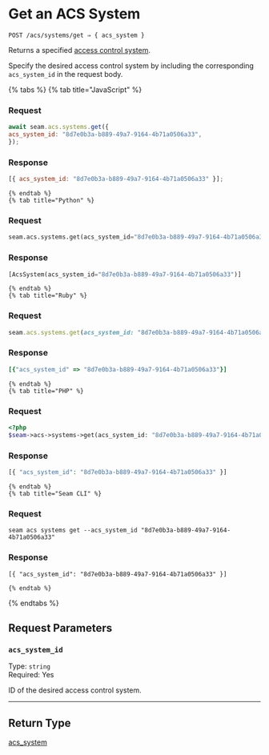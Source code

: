 # Get an ACS System

```
POST /acs/systems/get ⇒ { acs_system }
```

Returns a specified [access control system](https://docs.seam.co/latest/capability-guides/access-systems).

Specify the desired access control system by including the corresponding `acs_system_id` in the request body.

{% tabs %}
    {% tab title="JavaScript" %}
  ### Request
  ```javascript
  await seam.acs.systems.get({
  acs_system_id: "8d7e0b3a-b889-49a7-9164-4b71a0506a33",
});
  ```

  ### Response
  ```javascript
  [{ acs_system_id: "8d7e0b3a-b889-49a7-9164-4b71a0506a33" }];
  ```
    {% endtab %}
    {% tab title="Python" %}
  ### Request
  ```python
  seam.acs.systems.get(acs_system_id="8d7e0b3a-b889-49a7-9164-4b71a0506a33")
  ```

  ### Response
  ```python
  [AcsSystem(acs_system_id="8d7e0b3a-b889-49a7-9164-4b71a0506a33")]
  ```
    {% endtab %}
    {% tab title="Ruby" %}
  ### Request
  ```ruby
  seam.acs.systems.get(acs_system_id: "8d7e0b3a-b889-49a7-9164-4b71a0506a33")
  ```

  ### Response
  ```ruby
  [{"acs_system_id" => "8d7e0b3a-b889-49a7-9164-4b71a0506a33"}]
  ```
    {% endtab %}
    {% tab title="PHP" %}
  ### Request
  ```php
  <?php
$seam->acs->systems->get(acs_system_id: "8d7e0b3a-b889-49a7-9164-4b71a0506a33");
  ```

  ### Response
  ```php
  [{ "acs_system_id": "8d7e0b3a-b889-49a7-9164-4b71a0506a33" }]
  ```
    {% endtab %}
    {% tab title="Seam CLI" %}
  ### Request
  ```seam_cli
  seam acs systems get --acs_system_id "8d7e0b3a-b889-49a7-9164-4b71a0506a33"
  ```

  ### Response
  ```seam_cli
  [{ "acs_system_id": "8d7e0b3a-b889-49a7-9164-4b71a0506a33" }]
  ```
    {% endtab %}
{% endtabs %}

## Request Parameters

### `acs_system_id`

Type: `string`\
Required: Yes

ID of the desired access control system.

---

## Return Type

[acs_system](./README.md)

